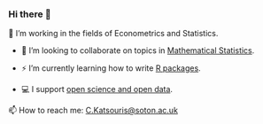 ### Hi there 👋

🌱 I’m working in the fields of Econometrics and Statistics. 

- 🔭 I’m looking to collaborate on topics in [Mathematical Statistics](https://www.amazon.co.uk/Mathematical-Statistics-Selected-Chapman-Statistical/dp/1498723802). 

- ⚡ I’m currently learning how to write [R packages](https://www.r-project.org/). 

- 💻 I support [open science and open data](https://ropensci.org/).

📫 How to reach me: C.Katsouris@soton.ac.uk

<!--
**christiskatsouris/christiskatsouris** is a ✨ _special_ ✨ repository because its `README.md` (this file) appears on your GitHub profile.

Here are some ideas to get you started:

- 🔭 I’m currently working on ...
- 🌱 I’m currently learning ...
- 👯 I’m looking to collaborate on ...
- 🤔 I’m looking for help with ...
- 💬 Ask me about ...
- 📫 How to reach me: ...
- 😄 Pronouns: ...
- ⚡ Fun fact: ...
-->
